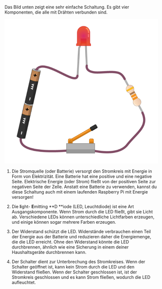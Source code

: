 Das Bild unten zeigt eine sehr einfache Schaltung. Es gibt vier Komponenten, die alle mit Drähten verbunden sind.

![Einfache Schaltung](images/simple-circuit.png)

1. Die Stromquelle (oder Batterie) versorgt den Stromkreis mit Energie in Form von Elektrizität. Eine Batterie hat eine positive und eine negative Seite. Elektrische Energie (oder Strom) fließt von der positiven Seite zur negativen Seite der Zelle. Anstatt eine Batterie zu verwenden, kannst du diese Schaltung auch mit einem laufenden Raspberry Pi mit Energie versorgen!

1. Die **l**ight- **E**mitting **D **iode (LED, Leuchtdiode) ist eine Art Ausgangskomponente. Wenn Strom durch die LED fließt, gibt sie Licht ab. Verschiedene LEDs können unterschiedliche Lichtfarben erzeugen, und einige können sogar mehrere Farben erzeugen.

1. Der Widerstand schützt die LED. Widerstände verbrauchen einen Teil der Energie aus der Batterie und reduzieren daher die Energiemenge, die die LED erreicht. Ohne den Widerstand könnte die LED durchbrennen, ähnlich wie eine Sicherung in einem deiner Haushaltsgeräte durchbrennen kann.

1. Der Schalter dient zur Unterbrechung des Stromkreises. Wenn der Schalter geöffnet ist, kann kein Strom durch die LED und den Widerstand fließen. Wenn der Schalter geschlossen ist, ist der Stromkreis geschlossen und es kann Strom fließen, wodurch die LED aufleuchtet.

